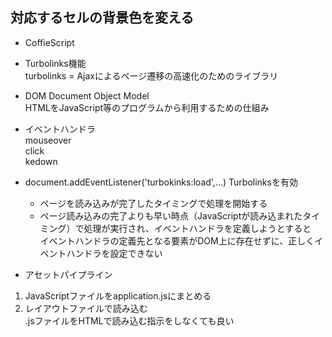 ## 対応するセルの背景色を変える
- CoffieScript

- Turbolinks機能  
turbolinks = Ajaxによるページ遷移の高速化のためのライブラリ

- DOM
Document Object Model  
HTMLをJavaScript等のプログラムから利用するための仕組み

- イベントハンドラ  
mouseover  
click  
kedown

- document.addEventListener('turbokinks:load',...)
Turbolinksを有効  
    - ページを読み込みが完了したタイミングで処理を開始する
    - ページ読み込みの完了よりも早い時点（JavaScriptが読み込まれたタイミング）で処理が実行され、イベントハンドラを定義しようとすると  
    イベントハンドラの定義先となる要素がDOM上に存在せずに、正しくイベントハンドラを設定できない

- アセットパイプライン
1. JavaScriptファイルをapplication.jsにまとめる
1. レイアウトファイルで読み込む  
.jsファイルをHTMLで読み込む指示をしなくても良い




